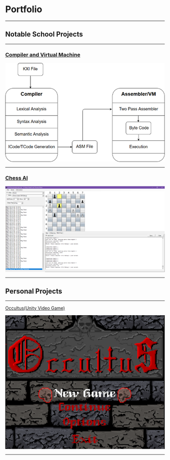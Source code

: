 # Portfolio

---

## Notable School Projects

---

### [Compiler and Virtual Machine](/compiler)

[<img src="img/compilerThumb.png?raw=true">](/compiler)

---

### [Chess AI](/chess)

[<img src="img/chessThumb.png?raw=true">](/chess)

---

## Personal Projects

---

[Occultus(Unity Video Game)](/occultus)

[<img src="img/occTitle.png?raw=true">](/chess)

---


